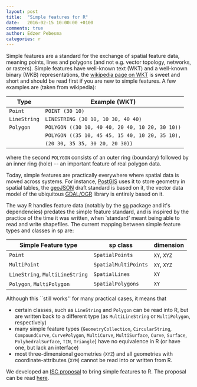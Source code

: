 ```yaml
---
layout: post
title:  "Simple features for R"
date:   2016-02-15 10:00:00 +0100
comments: true
author: Edzer Pebesma
categories: r
---
```


Simple features are a standard for the exchange of spatial feature
data, meaning points, lines and polygons (and not e.g. vector
topology, networks, or rasters). Simple features have well-known text
(WKT) and a well-known binary (WKB) representations, the [wikipedia
page on WKT](https://en.wikipedia.org/wiki/Well-known_text) is
sweet and short and should be read first if you are new to simple
features. A few examples are (taken from wikipedia):

Type        |Example (WKT)
------------|---------------------------------------------
`Point`     |`POINT (30 10)`
`LineString`|`LINESTRING (30 10, 10 30, 40 40)`
`Polygon`   |`POLYGON ((30 10, 40 40, 20 40, 10 20, 30 10))`
            |`POLYGON ((35 10, 45 45, 15 40, 10 20, 35 10),`
            |`(20 30, 35 35, 30 20, 20 30))`

where the second `POLYGON` consists of an outer ring (boundary)
followed by an inner ring (hole) -- an important feature of real
polygon data.

Today, simple features are practically everywhere where spatial data is
moved across systems. For instance, [PostGIS](http://www.postgis.net/)
uses it to store geometry in spatial tables, the
[geoJSON](https://datatracker.ietf.org/doc/draft-ietf-geojson/?include_text=1)
draft standard is based on it, the vector data model of the ubiquitous
[GDAL/OGR](http://www.gdal.org/) library is entirely based on it.

The way R handles feature data (notably by the
[sp](https://cran.r-project.org/package=sp) package and it's
dependencies) predates the simple feature standard, and is inspired
by the practice of the time it was written, when `standard' meant
being able to read and write shapefiles.  The current mapping
between simple feature types and classes in sp are:

Simple Feature type            | sp class                | dimension
-------------------------------|-------------------------|----------
`Point`                        | `SpatialPoints`         | `XY`, `XYZ`
`MultiPoint`                   | `SpatialMultiPoints`    | `XY`, `XYZ`
`LineString`, `MultiLineString`| `SpatialLines`          | `XY`
`Polygon`, `MultiPolygon`      | `SpatialPolygons`       | `XY`


Although this ``still works'' for many practical cases, it means that

* certain classes, such as `LineString` and `Polygon` can be read into R, but are written back to a different type (as `MultiLineString` or `MultiPolygon`, respectively)
* many simple feature types (`GeometryCollection`, `CircularString`, `CompoundCurve`, `CurvePolygon`, `MultiCurve`, `MultiSurface`, `Curve`, `Surface`, `PolyhedralSurface`, `TIN`, `Triangle`) have no equivalence in R (or have one, but lack an interface)
* most three-dimensional geometries (`XYZ`) and all geometries with coordinate-attributes (`XYM`) cannot be read into or written from R.

We developed an [ISC proposal](https://www.r-consortium.org/about/isc/proposals) to
bring simple features to R. The proposal can be read [here](https://github.com/edzer/sfr).
